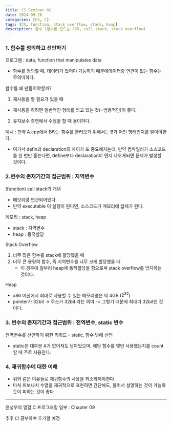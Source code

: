 ```yaml
---
title: CS Seminar 02
date: 2024-09-26
categories: [CS, C]
tags: [CS, function, stack overflow, stack, heap]
description: 함수 (함수를 만드는 이유, call stack, stack overflow)
---
```


### 1. 함수를 정의하고 선언하기
프로그램 : data, function that manipulates data

- 함수를 정의할 때, 데이터가 있어야 가능하기 때문에데이터랑 연관이 없는 함수는 무의미하다.

함수를 왜 만들어야할까?

1. 재사용을 할 필요가 있을 때
  - 재사용을 하려면 일반적인 형태를 띄고 있는 것(=범용적인)이 좋다.
2. 유지보수 측면에서 수정을 할 때 용이하다.  

예시 : 만약 A.cpp에서 B라는 함수를 불러오기 위해서는 B가 어떤 형태인지를 알아야한다.

- 여기서 defin과 declaration의 차이가 또 중요해지는데, 만약 컴파일러가 소스코드를 한 번만 흝는다면, define보다 declaration이 먼저 나오게되면 문제가 발생할 것이다.

### 2.변수의 존재기간과 접근범위 : 지역변수

(function) call stack의 개념

- 메모리랑 연관되어있다.
- 만약 executable 이 실행이 된다면, 소스코드가 메모리에 탑재가 된다.

메모리 : stack, heap

- stack : 지역변수
- heap : 동적할당

Stack Overflow

1. 너무 많은 함수를 stack에 할당했을 때
2. 너무 큰 용량의 함수, 즉 지역변수를 너무 크게 할당했을 때
   - 이 경우에 일부러 heap에 동적할당을 함으로써 stack overflow를 방지하는 것이다.
  
Heap 

- x86 머신에서 최대로 사용할 수 있는 메모리양은 약 4GB ($2^{32}$)
- pointer가 32bit -> 주소가 32bit 라는 의미 -> 그렇기 때문에 최대가 32bit인 것이다. 

### 3. 변수의 존재기간과 접근범위 : 전역변수, static 변수

전역변수를 선언하기 위한 키워드 - static, 함수 밖에 선언

- static은 대부분 A가 없어져도 남아있으며, 해당 함수를 몇번 사용했는지를 count할 때 주로 사용한다.
  
### 4. 재귀함수에 대한 이해

- 위와 같은 이유들로 재귀함수의 사용을 최소화해야한다.
- 마치 피보나치 수열을 재귀적으로 표현하면 간단해도, 풀어서 설명하는 것이 가능하듯이 피하는 것이 좋다

---

윤성우의 열혈 C 프로그래밍 일부 : Chapter 09

추후 더 공부하며 추가할 예정
